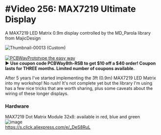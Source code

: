 # #Video 256: MAX7219 Ultimate Display  
A MAX7219 LED Matrix 0.9m display controlled by the MD_Parola library from MajicDesign

![Thumbnail-00013 (Custom)](https://user-images.githubusercontent.com/20911308/208726466-db3993f0-2802-4dbd-84f6-856397bea3f0.png)  
<br>
[![PCBWayPrototype the easy way](https://user-images.githubusercontent.com/20911308/185422574-52a4e7db-c680-4dd2-87be-1f1dd1db6a65.gif "PCBWay - up to 20% Discount on 4 & 6-layer PCBs")](https://pcbway.com/)  
**► Use coupon code **PCBWay8th-RSB** to get $10 off a $40 order! Coupon lasts for THREE months. Limited number of coupons available.**

After 5 years I've started implementing the 3ft (0.9m) MAX7219 LED Matrix into my workshop! No rush! It's not complete yet but the library I'm using has a few nice tricks that are worth sharing, plus some caveats about the wiring of these longer displays.

### Hardware
MAX7219 Dot Matrix Module 32x8: available in red, blue and green  
![image](https://user-images.githubusercontent.com/20911308/208875880-30d7436f-d073-49aa-9235-d5d5ef22ec02.png)  
https://s.click.aliexpress.com/e/_DeS8RuL  

